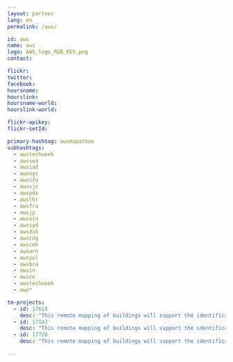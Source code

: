 ```yaml
---
layout: partner
lang: en
permalink: /aws/

id: aws
name: aws
logo: AWS_logo_RGB_REV.png
contact: 

flickr:
twitter: 
facebook: 
hoursname: 
hourslink: 
hoursname-world: 
hourslink-world: 

flickr-apikey:
flickr-setId:

primary-hashtag: awsmapathon
subhashtags:
  - awstechweek
  - awssea
  - awsiad
  - awsnyc
  - awssfo
  - awssjc
  - awspdx
  - awslhr
  - awsfra
  - awsjp
  - awssin
  - awssyd
  - awsdub
  - awscdg
  - awscmh
  - awsarn
  - awsyul
  - awsbra
  - awsin
  - awscn
  - awstechweek
  - aws*

tm-projects:
  - id: 17614
    desc: "This remote mapping of buildings will support the identification and characterization of settlements, as well as the implementation of planned activities and largely the generation of data for humanitarian activities."
  - id: 17143
    desc: "This remote mapping of buildings will support the identification and characterization of settlements, as well as the implementation of planned activities and largely the generation of data for humanitarian activities."
  - id: 17728
    desc: "This remote mapping of buildings will support the identification and characterization of settlements, as well as the implementation of planned activities and largely the generation of data for humanitarian activities."
    
---
```

